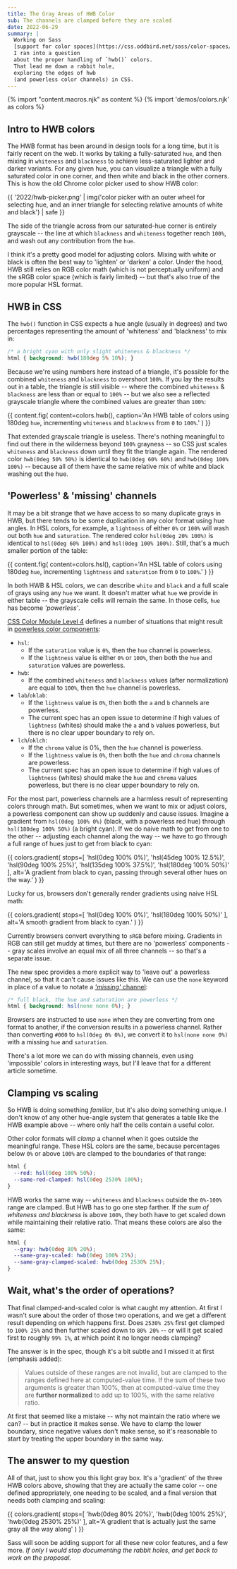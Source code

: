 ```yaml
---
title: The Gray Areas of HWB Color
sub: The channels are clamped before they are scaled
date: 2022-06-29
summary: |
  Working on Sass
  [support for color spaces](https://css.oddbird.net/sass/color-spaces/proposal/),
  I ran into a question
  about the proper handling of `hwb()` colors.
  That lead me down a rabbit hole,
  exploring the edges of hwb
  (and powerless color channels) in CSS.
---
```


{% import "content.macros.njk" as content %}
{% import 'demos/colors.njk' as colors %}

## Intro to HWB colors

The HWB format has been around in design tools
for a long time,
but it is fairly recent on the web.
It works by taking a fully-saturated `hue`,
and then mixing in `whiteness` and `blackness`
to achieve less-saturated
lighter and darker variants.
For any given hue,
you can visualize a triangle
with a fully saturated color in one corner,
and then white and black in the other corners.
This is how the old Chrome color picker
used to show HWB color:

{{ '2022/hwb-picker.png' | img('color picker with an outer wheel for selecting hue, and an inner triangle for selecting relative amounts of white and black') | safe }}

The side of the triangle
across from our saturated-hue corner
is entirely grayscale --
the line at which
`blackness` and `whiteness` together
reach `100%`,
and wash out any contribution from the `hue`.

I think it's a pretty good model
for adjusting colors.
Mixing with white or black
is often the best way to 'lighten' or 'darken'
a color.
Under the hood,
HWB still relies on RGB color math
(which is not perceptually uniform)
and the sRGB color space
(which is fairly limited) --
but that's also true of the more popular HSL format.

## HWB in CSS

The `hwb()` function in CSS
expects a hue angle (usually in degrees)
and two percentages representing
the amount of 'whiteness' and 'blackness'
to mix in:

```css
/* a bright cyan with only slight whiteness & blackness */
html { background: hwb(180deg 5% 10%); }
```

Because we're using numbers here
instead of a triangle,
it's possible for the combined `whiteness` and `blackness`
to overshoot `100%`.
If you lay the results out in a table,
the triangle is still visible --
where the combined `whiteness` & `blackness`
are less than or equal to `100%` --
but we also see a reflected grayscale triangle
where the combined values are greater than `100%`:

{{ content.fig(
  content=colors.hwb(),
  caption='An HWB table of colors using 180deg `hue`, incrementing `whiteness` and `blackness` from `0` to `100%`.'
) }}

That extended grayscale triangle
is useless.
There's nothing meaningful to find out there
in the wilderness beyond `100%` grayness --
so CSS just scales `whiteness` and `blackness` down
until they fit the triangle again.
The rendered color `hwb(0deg 50% 50%)`
is identical to `hwb(0deg 60% 60%)`
and `hwb(0deg 100% 100%)` --
because all of them have the same
relative mix of white and black
washing out the hue.

## 'Powerless' & 'missing' channels

It may be a bit strange
that we have access to
so many duplicate grays in HWB,
but there tends to be some duplication
in any color format using hue angles.
In HSL colors, for example,
a `lightness` of either `0%` or `100%`
will wash out both `hue` and `saturation`.
The rendered color `hsl(0deg 20% 100%)`
is identical to `hsl(0deg 60% 100%)`
and `hsl(0deg 100% 100%)`.
Still, that's a much smaller portion of the table:

{{ content.fig(
  content=colors.hsl(),
  caption='An HSL table of colors using 180deg `hue`, incrementing `lightness` and `saturation` from `0` to `100%`.'
) }}

In both HWB & HSL colors,
we can describe `white` and `black`
and a full scale of grays
using any `hue` we want.
It doesn't matter what `hue` we provide
in either table --
the grayscale cells will remain the same.
In those cells, `hue` has become _'powerless'_.

[CSS Color Module Level 4](https://drafts.csswg.org/css-color/)
defines a number of situations
that might result in
[powerless color components](https://drafts.csswg.org/css-color/#powerless):

- `hsl`:
  - If the `saturation` value is `0%`, then the `hue` channel is powerless.
  - If the `lightness` value is either `0%` or `100%`, then both the `hue` and
    `saturation` values are powerless.
- `hwb`:
  - If the combined `whiteness` and `blackness` values (after normalization)
    are equal to `100%`, then the `hue` channel is powerless.
- `lab`/`oklab`:
  - If the `lightness` value is `0%`, then both the `a` and `b` channels are
    powerless.
  - The current spec has an open issue to determine if high values of
    `lightness` (whites) should make the `a` and `b` values powerless,
    but there is no clear upper boundary to rely on.
- `lch`/`oklch`:
  - If the `chroma` value is 0%, then the `hue` channel is powerless.
  - If the `lightness` value is `0%`, then both the `hue` and `chroma` channels
    are powerless.
  - The current spec has an open issue to determine if high values of
    `lightness` (whites) should make the `hue` and `chroma` values powerless,
    but there is no clear upper boundary to rely on.

For the most part,
powerless channels are a harmless result
of representing colors through math.
But sometimes, when we want to mix or adjust colors,
a powerless component can show up suddenly
and cause issues.
Imagine a gradient from `hsl(0deg 100% 0%)`
(black, with a powerless red hue)
through `hsl(180deg 100% 50%)` (a bright cyan).
If we do naive math to get from one to the other --
adjusting each channel along the way --
we have to go through a full range of hues
just to get from black to cyan:

{{ colors.gradient(
  stops=[
    'hsl(0deg 100% 0%)',
    'hsl(45deg 100% 12.5%)',
    'hsl(90deg 100% 25%)',
    'hsl(135deg 100% 37.5%)',
    'hsl(180deg 100% 50%)'
  ],
  alt='A gradient from black to cyan, passing through several other hues on the way.'
) }}

Lucky for us,
browsers don't generally render gradients
using naive HSL math:

{{ colors.gradient(
  stops=[
    'hsl(0deg 100% 0%)',
    'hsl(180deg 100% 50%)'
  ],
  alt='A smooth gradient from black to cyan.'
) }}

Currently browsers convert everything to `sRGB` before mixing.
Gradients in RGB can still get muddy at times,
but there are no 'powerless' components --
gray scales involve an equal mix of all three channels --
so that's a separate issue.

The new spec provides a more explicit way
to 'leave out' a powerless channel,
so that it can't cause issues like this.
We can use the `none` keyword
in place of a value
to notate a [_'missing'_ channel](https://drafts.csswg.org/css-color/#missing):

```css
/* full black, the hue and saturation are powerless */
html { background: hsl(none none 0%); }
```

Browsers are instructed
to use `none` when they are converting
from one format to another,
if the conversion results in a powerless channel.
Rather than converting `#000` to `hsl(0deg 0% 0%)`,
we convert it to `hsl(none none 0%)`
with a missing `hue` and `saturation`.

There's a lot more we can do with missing channels,
even using 'impossible' colors in interesting ways,
but I'll leave that for a different article sometime.

## Clamping vs scaling

So HWB is doing something _familiar_,
but it's also doing something unique.
I don't know of any other hue-angle system
that generates a table
like the HWB example above --
where only half the cells contain
a useful color.

Other color formats will _clamp_ a channel
when it goes outside the meaningful range.
These HSL colors are the same,
because percentages below `0%` or above `100%`
are clamped to the boundaries of that range:

```css
html {
  --red: hsl(0deg 100% 50%);
  --same-red-clamped: hsl(0deg 2530% 100%);
}
```

HWB works the same way --
`whiteness` and `blackness`
outside the `0%-100%` range are clamped.
But HWB has to go one step farther.
If _the sum of whiteness and blackness_ is above `100%`,
they both have to get scaled down
while maintaining their relative ratio.
That means these colors are also the same:

```css
html {
  --gray: hwb(0deg 80% 20%);
  --same-gray-scaled: hwb(0deg 100% 25%);
  --same-gray-clamped-scaled: hwb(0deg 2530% 25%);
}
```

## Wait, what's the order of operations?

That final clamped-and-scaled color
is what caught my attention.
At first I wasn't sure about
the order of those two operations,
and we get a different result
depending on which happens first.
Does `2530% 25%` first get clamped to `100% 25%`
and then further scaled down to `80% 20%` --
or will it get scaled first to roughly `99% 1%`,
at which point it no longer needs clamping?

The answer is in the spec,
though it's a bit subtle
and I missed it at first (emphasis added):

> Values outside of these ranges are not invalid,
> but are clamped to the ranges defined here at computed-value time.
> If the sum of these two arguments is greater than 100%,
> then at computed-value time they are
> **further normalized** to add up to 100%,
> with the same relative ratio.

At first that seemed like a mistake --
why not maintain the ratio where we can? --
but in practice it makes sense.
We have to clamp the lower boundary,
since negative values don't make sense,
so it's reasonable to start by treating the upper boundary
in the same way.

## The answer to my question

All of that,
just to show you this light gray box.
It's a 'gradient' of the three HWB colors above,
showing that they are actually the same color --
one defined appropriately,
one needing to be scaled,
and a final version that needs
both clamping and scaling:

{{ colors.gradient(
  stops=[
    'hwb(0deg 80% 20%)',
    'hwb(0deg 100% 25%)',
    'hwb(0deg 2530% 25%)'
  ],
  alt='A gradient that is actually just the same gray all the way along'
) }}

Sass will soon be adding support
for all these new color features,
and a few more.
_If only I would stop documenting the rabbit holes,
and get back to work on the proposal._
